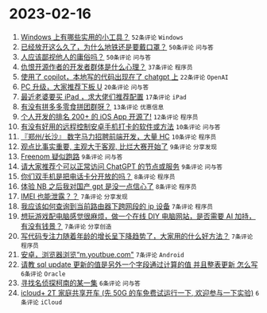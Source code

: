 # 2023-02-16

1. [Windows 上有哪些实用的小工具？](https://www.v2ex.com/t/916516) `52条评论` `Windows`
1. [已经放开这么久了，为什么地铁还是要戴口罩？](https://www.v2ex.com/t/916524) `50条评论` `问与答`
1. [人应该鄙视他人的庸俗吗？](https://www.v2ex.com/t/916559) `50条评论` `问与答`
1. [仇恨开源作者的开发者群体是什么心理？](https://www.v2ex.com/t/916534) `37条评论` `程序员`
1. [使用了 copilot，本地写的代码出现在了 chatgpt 上](https://www.v2ex.com/t/916531) `22条评论` `OpenAI`
1. [PC 升级，大家推荐下板 U](https://www.v2ex.com/t/916563) `20条评论` `问与答`
1. [最近老婆要买 iPad ，求大佬们推荐配置](https://www.v2ex.com/t/916551) `17条评论` `iPad`
1. [有没有拼多多零食拼团群呀？](https://www.v2ex.com/t/916535) `13条评论` `优惠信息`
1. [个人开发的排名 200+ 的 iOS App 开源了!](https://www.v2ex.com/t/916538) `12条评论` `程序员`
1. [有没有好用的远程控制安卓手机打卡的软件或方法](https://www.v2ex.com/t/916548) `10条评论` `问与答`
1. [『郑州/长沙』 数字马力招聘前端开发，大量 HC](https://www.v2ex.com/t/916536) `10条评论` `程序员`
1. [观点比事实重要, 主观大于客观, 比烂大赛开始了](https://www.v2ex.com/t/916539) `9条评论` `分享发现`
1. [Freenom 疑似跑路](https://www.v2ex.com/t/916520) `9条评论` `问与答`
1. [请大家推荐个可以正常访问 ChatGPT 的节点或服务](https://www.v2ex.com/t/916519) `9条评论` `问与答`
1. [你们双手机是把电话卡分开放的吗？](https://www.v2ex.com/t/916553) `8条评论` `程序员`
1. [体验 NB 之后我对国产 gpt 是没一点信心了](https://www.v2ex.com/t/916544) `8条评论` `程序员`
1. [IMEI 也能泄露？？](https://www.v2ex.com/t/916577) `7条评论` `分享发现`
1. [我应该如何查询到当前路由器下跨网段的 ip 设备](https://www.v2ex.com/t/916565) `7条评论` `程序员`
1. [想玩游戏配电脑感觉很麻烦，做一个在线 DIY 电脑网站，是否需要 AI 加持，有没有钱景？](https://www.v2ex.com/t/916550) `7条评论` `分享创造`
1. [写代码专注力随着年龄的增长呈下降趋势了，大家用的什么好方法？](https://www.v2ex.com/t/916547) `7条评论` `程序员`
1. [安卓，浏览器浏览“m.youtbue.com"](https://www.v2ex.com/t/916541) `7条评论` `Android`
1. [请教 sql update 更新的值是另外一个字段通过计算的值 并且整表更新 怎么写](https://www.v2ex.com/t/916562) `6条评论` `Oracle`
1. [寻找名侦探柯南的某一集](https://www.v2ex.com/t/916533) `6条评论` `问与答`
1. [icloud+ 2T 家庭共享开车 (先 50G 的车免费试运行一下, 欢迎参与一下实验)](https://www.v2ex.com/t/916527) `6条评论` `iCloud`
